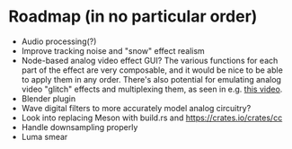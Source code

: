 # Roadmap (in no particular order)

- Audio processing(?)
- Improve tracking noise and "snow" effect realism
- Node-based analog video effect GUI? The various functions for each part of the effect are very composable, and
  it would be nice to be able to apply them in any order. There's also potential for emulating analog video "glitch"
  effects and multiplexing them, as seen in e.g. [this video](https://www.youtube.com/watch?v=eQHocOLTxnw).
- Blender plugin
- Wave digital filters to more accurately model analog circuitry?
- Look into replacing Meson with build.rs and https://crates.io/crates/cc
- Handle downsampling properly
- Luma smear